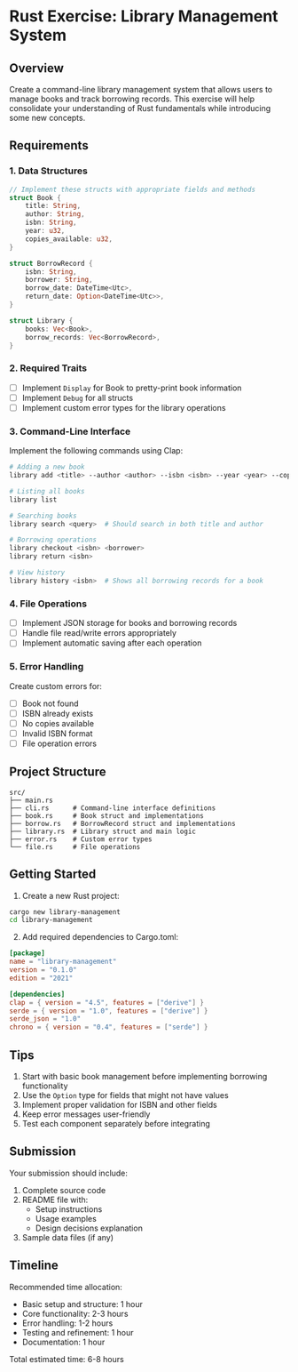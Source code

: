 # Rust Exercise: Library Management System

## Overview
Create a command-line library management system that allows users to manage books and track borrowing records. This exercise will help consolidate your understanding of Rust fundamentals while introducing some new concepts.

## Requirements

### 1. Data Structures
```rust
// Implement these structs with appropriate fields and methods
struct Book {
    title: String,
    author: String,
    isbn: String,
    year: u32,
    copies_available: u32,
}

struct BorrowRecord {
    isbn: String,
    borrower: String,
    borrow_date: DateTime<Utc>,
    return_date: Option<DateTime<Utc>>,
}

struct Library {
    books: Vec<Book>,
    borrow_records: Vec<BorrowRecord>,
}
```

### 2. Required Traits
- [ ] Implement `Display` for Book to pretty-print book information
- [ ] Implement `Debug` for all structs
- [ ] Implement custom error types for the library operations

### 3. Command-Line Interface
Implement the following commands using Clap:

```bash
# Adding a new book
library add <title> --author <author> --isbn <isbn> --year <year> --copies <number>

# Listing all books
library list

# Searching books
library search <query>  # Should search in both title and author

# Borrowing operations
library checkout <isbn> <borrower>
library return <isbn>

# View history
library history <isbn>  # Shows all borrowing records for a book
```

### 4. File Operations
- [ ] Implement JSON storage for books and borrowing records
- [ ] Handle file read/write errors appropriately
- [ ] Implement automatic saving after each operation

### 5. Error Handling
Create custom errors for:
- [ ] Book not found
- [ ] ISBN already exists
- [ ] No copies available
- [ ] Invalid ISBN format
- [ ] File operation errors

## Project Structure
```
src/
├── main.rs
├── cli.rs      # Command-line interface definitions
├── book.rs     # Book struct and implementations
├── borrow.rs   # BorrowRecord struct and implementations
├── library.rs  # Library struct and main logic
├── error.rs    # Custom error types
└── file.rs     # File operations
```

## Getting Started
1. Create a new Rust project:
```bash
cargo new library-management
cd library-management
```

2. Add required dependencies to Cargo.toml:
```toml
[package]
name = "library-management"
version = "0.1.0"
edition = "2021"

[dependencies]
clap = { version = "4.5", features = ["derive"] }
serde = { version = "1.0", features = ["derive"] }
serde_json = "1.0"
chrono = { version = "0.4", features = ["serde"] }
```

## Tips
1. Start with basic book management before implementing borrowing functionality
2. Use the `Option` type for fields that might not have values
3. Implement proper validation for ISBN and other fields
4. Keep error messages user-friendly
5. Test each component separately before integrating

## Submission
Your submission should include:
1. Complete source code
2. README file with:
   - Setup instructions
   - Usage examples
   - Design decisions explanation
3. Sample data files (if any)

## Timeline
Recommended time allocation:
- Basic setup and structure: 1 hour
- Core functionality: 2-3 hours
- Error handling: 1-2 hours
- Testing and refinement: 1 hour
- Documentation: 1 hour

Total estimated time: 6-8 hours

